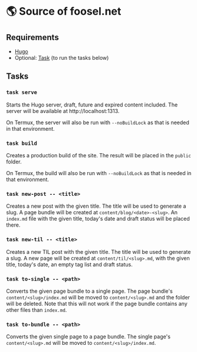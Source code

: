 # 🌎 Source of foosel.net

## Requirements

- [Hugo](https://gohugo.io)
- Optional: [Task](https://taskfile.dev) (to run the tasks below)

## Tasks

### `task serve`

Starts the Hugo server, draft, future and expired content included. The server will be available at http://localhost:1313.

On Termux, the server will also be run with `--noBuildLock` as that is needed in that environment.

### `task build`

Creates a production build of the site. The result will be placed in the `public` folder.

On Termux, the build will also be run with `--noBuildLock` as that is needed in that environment.

### `task new-post -- <title>`

Creates a new post with the given title. The title will be used to generate a slug. A page bundle will be created at 
`content/blog/<date>-<slug>`. An `index.md` file with the given title, today's date and draft status will be placed
there.

### `task new-til -- <title>`

Creates a new TIL post with the given title. The title will be used to generate a slug. A new page will be 
created at `content/til/<slug>.md`, with the given title, today's date, an empty tag list and draft status.

### `task to-single -- <path>`

Converts the given page bundle to a single page. The page bundle's `content/<slug>/index.md` will be moved to `content/<slug>.md`
and the folder will be deleted. Note that this will not work if the page bundle contains any other files than `index.md`.

### `task to-bundle -- <path>`

Converts the given single page to a page bundle. The single page's `content/<slug>.md` will be moved to `content/<slug>/index.md`.
